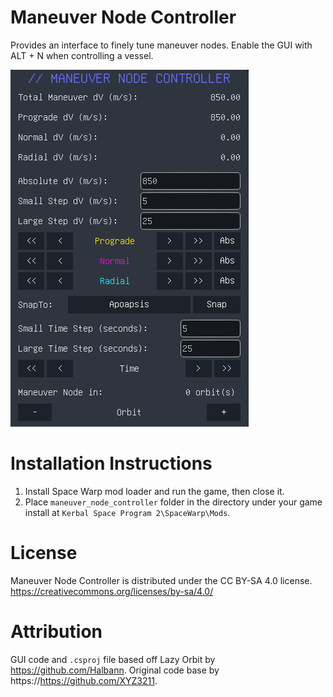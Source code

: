# Maneuver Node Controller
 Provides an interface to finely tune maneuver nodes. Enable the GUI with ALT + N when controlling a vessel.
 
![Maneuver Node Controller Screenshot](mncImage.png)

 # Installation Instructions
 1. Install Space Warp mod loader and run the game, then close it.
 2. Place `maneuver_node_controller` folder in the directory under your game install at `Kerbal Space Program 2\SpaceWarp\Mods`.

# License
Maneuver Node Controller is distributed under the CC BY-SA 4.0 license.
https://creativecommons.org/licenses/by-sa/4.0/

# Attribution
GUI code and `.csproj` file based off Lazy Orbit by https://github.com/Halbann.
Original code base by https://https://github.com/XYZ3211.

